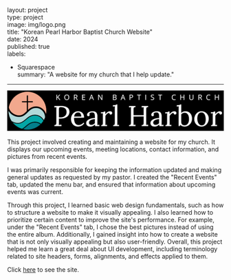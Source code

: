layout: project  
type: project  
image: img/logo.png  
title: "Korean Pearl Harbor Baptist Church Website"  
date: 2024  
published: true  
labels:  
  - Squarespace  
summary: "A website for my church that I help update."  
---  

<img src="../img/download.png">  

This project involved creating and maintaining a website for my church. It displays our upcoming events, meeting locations, contact information, and pictures from recent events.  

I was primarily responsible for keeping the information updated and making general updates as requested by my pastor. I created the "Recent Events" tab, updated the menu bar, and ensured that information about upcoming events was current.  

Through this project, I learned basic web design fundamentals, such as how to structure a website to make it visually appealing. I also learned how to prioritize certain content to improve the site's performance. For example, under the "Recent Events" tab, I chose the best pictures instead of using the entire album. Additionally, I gained insight into how to create a website that is not only visually appealing but also user-friendly. Overall, this project helped me learn a great deal about UI development, including terminology related to site headers, forms, alignments, and effects applied to them.  

Click [here](https://www.pearlharbor.church/) to see the site.
